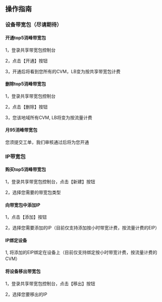 ## 操作指南
### 设备带宽包（尽请期待）
#### 开通top5消峰带宽包
1，登录共享带宽包控制台

2，点击【开通】按钮

3，开通后将看到您所有的CVM，LB变为按共享带宽包计费
#### 删除top5消峰带宽包
1，登录共享带宽包控制台

2，点击【删除】按钮

3，您该地域所有CVM, LB将变为按流量计费
#### 月95消峰带宽包
您须提交工单，我们审核通过后将为您开通

### IP带宽包
#### 购买top5消峰带宽包
1，登录共享带宽包控制台，点击【新建】按钮

2，选择您需要的带宽包类型
#### 向带宽包中添加IP
1，点击【添加】按钮

2，选择您需要添加的IP（目前仅支持添加按小时带宽计费，按流量计费的EIP）
#### IP绑定设备
1, 将添加的EIP绑定在设备上（目前仅支持绑定按小时带宽计费，按流量计费的CVM）
#### 将设备移出带宽包
1，登录共享带宽包控制台，点击【移出】按钮

2，选择您要移出的IP
